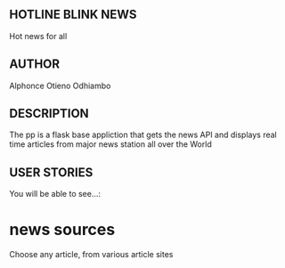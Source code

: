 ## HOTLINE BLINK NEWS
Hot news for all
## AUTHOR
Alphonce Otieno Odhiambo 
## DESCRIPTION
The pp is a flask base appliction that gets the news API and displays real time articles from major news station all over the World
## USER STORIES
You will be able to see...:
# news sources
Choose any article, from various article sites
